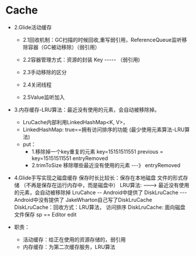 # Cache

- 2.Glide活动缓存
  - 2.1回收机制：GC扫描的时候回收,重写弱引用，ReferenceQueue监听移除容器（GC被动移除）（弱引用）
  
  - 2.2容器管理方式：资源的封装 Key  ----- （弱引用<Value>)
  
  - 2.3手动移除的区分
  
  - 2.4关闭线程
  
  - 2.5Value监听加入
  
-  3.内存缓存-LRU算法：最近没有使用的元素，会自动被移除掉。
     - LruCache内部利用LinkedHashMap<K, V>，
     - LinkedHashMap: true==拥有访问排序的功能 (最少使用元素算法-LRU算法)
     - put：
         - 1.移除掉一个key重复的元素
    key=15151511551
    previous = key=15151511551
    entryRemoved
         - 2.trimToSize 移除哪些最近没有使用的元素 ---》 entryRemoved


-  4.Glide手写实现之磁盘缓存
保存时长比较长：保存在本地磁盘 文件的形式存储 （不再是保存在运行内存中，而是磁盘中）
LRU算法: ---> 最近没有使用的元素，会自动被移除掉
LruCahce -- Android中提供了
DiskLruCache --- Android中没有提供了 JakeWharton自己写了DiskLruCache
DiskLruCache：回收方式：LRU算法， 访问排序
DiskLruCache: 面向磁盘文件保存
sp == Editor edit

-   职责：
     - 活动缓存：给正在使用的资源存储的，弱引用
     - 内存缓存：为第二次缓存服务，LRU算法
